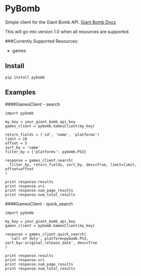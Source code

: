 PyBomb
==============

Simple client for the Giant Bomb API.
[Giant Bomb Docs](http://www.giantbomb.com/api/)

This will go into version 1.0 when all resources are supported.

###Currently Supported Resources:
* games

Install
-------
```
pip install pybomb
```

Examples
--------
####GamesClient - search
```
import pybomb

my_key = your_giant_bomb_api_key
games_client = pybomb.GamesClient(my_key)

return_fields = ('id', 'name', 'platforms')
limit = 10
offset = 5
sort_by = 'name'
filter_by = {'platforms': pybomb.PS3}

response = games_client.search(
  filter_by, return_fields, sort_by, desc=True, limit=limit, offset=offset
)

print response.results
print response.uri
print response.num_page_results
print response.num_total_results
```

####GamesClient - quick_search
```
import pybomb

my_key = your_giant_bomb_api_key
games_client = pybomb.GamesClient(my_key)

response = games_client.quick_search(
  'call of duty', platform=pybomb.PS3, sort_by='original_release_date', desc=True
)

print response.results
print response.uri
print response.num_page_results
print response.num_total_results
```